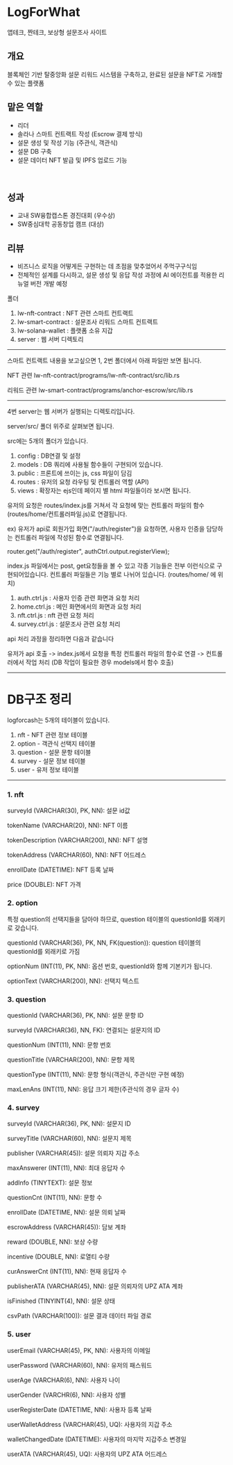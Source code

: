 # LogForWhat 
앱테크, 짠테크, 보상형 설문조사 사이트
<br>

## 개요 
블록체인 기반 탈중앙화 설문 리워드 시스템을 구축하고, 완료된 설문을 NFT로 거래할 수 있는 플랫폼
<br>

## 맡은 역할
- 리더
- 솔라나 스마트 컨트랙트 작성 (Escrow 결제 방식)
- 설문 생성 및 작성 기능 (주관식, 객관식)
- 설문 DB 구축 
- 설문 데이터 NFT 발급 및 IPFS 업로드 기능
<br>

## 성과
- 교내 SW융합캡스톤 경진대회 (우수상)
- SW중심대학 공동창업 캠프 (대상)

## 리뷰
- 비즈니스 로직을 어떻게든 구현하는 데 초점을 맞추었어서 주먹구구식임
- 전체적인 설계를 다시하고, 설문 생성 및 응답 작성 과정에 AI 에이전트를 적용한 리뉴얼 버전 개발 예정

폴더
1. lw-nft-contract : NFT 관련 스마트 컨트랙트
2. lw-smart-contract : 설문조사 리워드 스마트 컨트랙트
3. lw-solana-wallet : 플랫폼 소유 지갑
4. server : 웹 서버 디렉토리

<hr>
스마트 컨트랙트 내용을 보고싶으면 1, 2번 폴더에서 아래 파일만 보면 됩니다.

NFT 관련
lw-nft-contract/programs/lw-nft-contract/src/lib.rs

리워드 관련
lw-smart-contract/programs/anchor-escrow/src/lib.rs
<hr>
4번 server는 웹 서버가 실행되는 디렉토리입니다.

server/src/ 폴더 위주로 살펴보면 됩니다.

src에는 5개의 폴더가 있습니다.
1. config : DB연결 및 설정
2. models : DB 쿼리에 사용될 함수들이 구현되어 있습니다.
3. public : 프론트에 쓰이는 js, css 파일이 담김
4. routes : 유저의 요청 라우팅 및 컨트롤러 역할 (API)
5. views : 확장자는 ejs인데 페이지 별 html 파일들이라 보시면 됩니다.

유저의 요청은 routes/index.js를 거쳐서 각 요청에 맞는 컨트롤러 파일의 함수(routes/home/컨트롤러파일.js)로 연결됩니다. 

ex) 유저가 api로 회원가입 화면("/auth/register")을 요청하면, 사용자 인증을 담당하는 컨트롤러 파일에 작성된 함수로 연결됩니다.

router.get("/auth/register", authCtrl.output.registerView);

index.js 파일에서는 post, get요청들을 볼 수 있고 각종 기능들은 전부 이런식으로 구현되어있습니다.
컨트롤러 파일들은 기능 별로 나뉘어 있습니다. (routes/home/ 에 위치)
1. auth.ctrl.js : 사용자 인증 관련 화면과 요청 처리
2. home.ctrl.js : 메인 화면에서의 화면과 요청 처리
3. nft.ctrl.js : nft 관련 요청 처리
4. survey.ctrl.js : 설문조사 관련 요청 처리

api 처리 과정을 정리하면 다음과 같습니다

유저가 api 호출 -> index.js에서 요청을 특정 컨트롤러 파일의 함수로 연결 -> 컨트롤러에서 작업 처리 (DB 작업이 필요한 경우 models에서 함수 호출)

<hr>

# DB구조 정리


logforcash는 5개의 테이블이 있습니다.
1. nft - NFT 관련 정보 테이블
2. option - 객관식 선택지 테이블 
3. question - 설문 문항 테이블
4. survey - 설문 정보 테이블
5. user - 유저 정보 테이블

<hr>

### 1. nft

surveyId (VARCHAR(30), PK, NN): 설문 id값

tokenName (VARCHAR(20), NN): NFT 이름

tokenDescription (VARCHAR(200), NN): NFT 설명

tokenAddress (VARCHAR(60), NN): NFT 어드레스

enrollDate (DATETIME): NFT 등록 날짜

price (DOUBLE): NFT 가격

### 2. option

특정 question의 선택지들을 담아야 하므로, question 테이블의 questionId를 외래키로 갖습니다.

questionId (VARCHAR(36), PK, NN, FK(question)): question 테이블의 questionId를 외래키로 가짐

optionNum (INT(11), PK, NN): 옵션 번호, questionId와 함께 기본키가 됩니다.

optionText (VARCHAR(200), NN): 선택지 텍스트

### 3. question

questionId (VARCHAR(36), PK, NN): 설문 문항 ID

surveyId (VARCHAR(36), NN, FK): 연결되는 설문지의 ID

questionNum (INT(11), NN): 문항 번호

questionTitle (VARCHAR(200), NN): 문항 제목

questionType (INT(11), NN): 문항 형식(객관식, 주관식만 구현 예정)

maxLenAns (INT(11), NN): 응답 크기 제한(주관식의 경우 글자 수)

### 4. survey

surveyId (VARCHAR(36), PK, NN): 설문지 ID

surveyTitle (VARCHAR(60), NN): 설문지 제목

publisher (VARCHAR(45)): 설문 의뢰자 지갑 주소

maxAnswerer (INT(11), NN): 최대 응답자 수

addInfo (TINYTEXT): 설문 정보

questionCnt (INT(11), NN): 문항 수

enrollDate (DATETIME, NN): 설문 의뢰 날짜

escrowAddress (VARCHAR(45)): 담보 계좌

reward (DOUBLE, NN): 보상 수량

incentive (DOUBLE, NN): 로열티 수량

curAnswerCnt (INT(11), NN): 현재 응답자 수

publisherATA (VARCHAR(45), NN): 설문 의뢰자의 UPZ ATA 계좌

isFinished (TINYINT(4), NN): 설문 상태

csvPath (VARCHAR(100)): 설문 결과 데이터 파일 경로

### 5. user

userEmail (VARCHAR(45), PK, NN): 사용자의 이메일

userPassword (VARCHAR(60), NN): 유저의 패스워드

userAge (VARCHAR(6), NN): 사용자 나이

userGender (VARCHR(6), NN): 사용자 성별

userRegisterDate (DATETIME, NN): 사용자 등록 날짜

userWalletAddress (VARCHAR(45), UQ): 사용자의 지갑 주소

walletChangedDate (DATETIME): 사용자의 마지막 지갑주소 변경일

userATA (VARCHAR(45), UQ): 사용자의 UPZ ATA 어드레스
